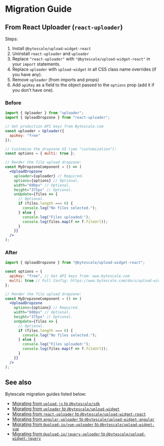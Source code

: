 # Migration Guide

## From React Uploader (`react-uploader`)

Steps:

1. Install `@bytescale/upload-widget-react`
2. Uninstall `react-uploader` and `uploader`
3. Replace `"react-uploader"` with `"@bytescale/upload-widget-react"` in your `import` statements.
4. Replace `uploader` with `upload-widget` in all CSS class name overrides (if you have any).
5. Remove `uploader` (from imports and props)
6. Add `apiKey` as a field to the object passed to the `options` prop (add it if you don't have one).

### Before

```jsx
import { Uploader } from "uploader";
import { UploadDropzone } from "react-uploader";

// Get production API keys from Bytescale.com
const uploader = Uploader({
  apiKey: "free"
});

// Customize the dropzone UI (see "customization"):
const options = { multi: true };

// Render the file upload dropzone:
const MyDropzoneComponent = () => (
  <UploadDropzone
    uploader={uploader} // Required.
    options={options} // Optional.
    width="600px" // Optional.
    height="375px" // Optional.
    onUpdate={files => {
      // Optional.
      if (files.length === 0) {
        console.log("No files selected.");
      } else {
        console.log("Files uploaded:");
        console.log(files.map(f => f.fileUrl));
      }
    }}
  />
);
```

### After

```jsx
import { UploadDropzone } from "@bytescale/upload-widget-react";

const options = {
  apiKey: "free", // Get API keys from: www.bytescale.com
  multi: true // Full Config: https://www.bytescale.com/docs/upload-widget#configuration
};

// Render the file upload dropzone:
const MyDropzoneComponent = () => (
  <UploadDropzone
    options={options} // Required.
    width="600px" // Optional.
    height="375px" // Optional.
    onUpdate={files => {
      // Optional.
      if (files.length === 0) {
        console.log("No files selected.");
      } else {
        console.log("Files uploaded:");
        console.log(files.map(f => f.fileUrl));
      }
    }}
  />
);
```

## See also

Bytescale migration guides listed below:

- [Migrating from `upload-js` to `@bytescale/sdk`](https://github.com/bytescale/bytescale-javascript-sdk/blob/main/MIGRATE.md)
- [Migrating from `uploader` to `@bytescale/upload-widget`](https://github.com/bytescale/bytescale-upload-widget/blob/main/MIGRATE.md)
- [Migrating from `react-uploader` to `@bytescale/upload-widget-react`](https://github.com/bytescale/bytescale-upload-widget-react/blob/main/MIGRATE.md)
- [Migrating from `angular-uploader` to `@bytescale/upload-widget-angular`](https://github.com/bytescale/bytescale-upload-widget-angular/blob/main/MIGRATE.md)
- [Migrating from `@upload-io/vue-uploader` to `@bytescale/upload-widget-vue`](https://github.com/bytescale/bytescale-upload-widget-vue/blob/main/MIGRATE.md)
- [Migrating from `@upload-io/jquery-uploader` to `@bytescale/upload-widget-jquery`](https://github.com/bytescale/bytescale-upload-widget-jquery/blob/main/MIGRATE.md)
